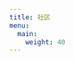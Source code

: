 ```yaml
---
title: 社区
menu:
  main:
    weight: 40
---
```


<!--add blocks of content here to add more sections to the community page -->